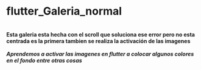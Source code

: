 # flutter_Galeria_normal

<br/>**Esta galeria esta hecha con el scroll que soluciona ese error pero no esta centrada es la primera tambien se realiza la activación de las imagenes**</br> 
<br/>***Aprendemos a activar las imagenes en flutter a colocar algunos colores en el fondo entre otras cosas***</br>
